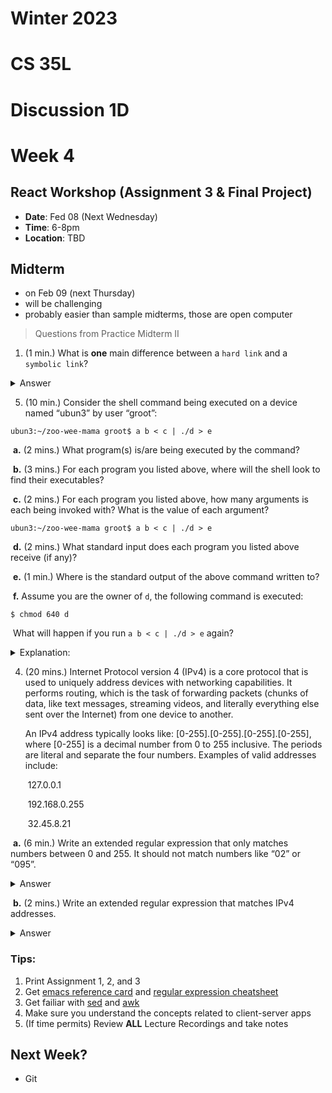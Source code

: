

# Winter 2023

# CS 35L

# Discussion 1D

# Week 4



## React Workshop (Assignment 3 & Final Project) 

* **Date**: Fed 08 (Next Wednesday)
* **Time**: 6-8pm
* **Location**: TBD





## Midterm

* on Feb 09 (next Thursday)
* will be challenging
* probably easier than sample midterms, those are open computer





> Questions from Practice Midterm II

1. (1 min.) What is **one** main difference between a `hard link` and a `symbolic link`?

<details>     
  <summary>Answer</summary>     
  <p style="color: red"> Both point to a file, but hard links increment a file’s reference count whereas symbolic links do not. </p>
Other answers (not a complete list) include:
A file is deleted only when all hard links to it are deleted/deleting symbolic links does not affect the underlying file
A symbolic link can become dangling if the underlying file is deleted
</details>



5. (10 min.) Consider the shell command being executed on a device named “ubun3” by user “groot”:

```
ubun3:~/zoo-wee-mama groot$ a b < c | ./d > e
```

​	**a.** (2 mins.) What program(s) is/are being executed by the command?





​	**b.** (3 mins.) For each program you listed above, where will the shell look to find their executables?





​	**c.** (2 mins.) For each program you listed above, how many arguments is each being invoked with? What is the value of each argument?





```ba
ubun3:~/zoo-wee-mama groot$ a b < c | ./d > e
```

​	**d.** (2 mins.) What standard input does each program you listed above receive (if any)?



​	**e.** (1 min.) Where is the standard output of the above command written to?



​	**f.** Assume you are the owner of `d`, the following command is executed:

```shell
$ chmod 640 d
```

​	What will happen if you run `a b < c | ./d > e` again?

<details>     
  <summary>Explanation:</summary>     
  <table style="width:100%">
  <tr>
    <th>Owner</th>
    <th>Group</th>
    <th>Other</th>
  </tr>
  <tr>
    <td><mark style="color: red">read</mark>, <mark style="color: red">write</mark>, execute</td>
    <td><mark style="color: red">read</mark>, write, execute</td>
    <td>read, write, execute</td>
  </tr>
  <tr>
    <td>6</td>
    <td>4</td>
    <td>0</td>
  </tr>
  <tr>
    <td>110</td>
    <td>100</td>
    <td>000</td>
  </tr>
</table>
</details>







4. (20 mins.) Internet Protocol version 4 (IPv4) is a core protocol that is used to uniquely address devices with networking capabilities. It performs routing, which is the task of forwarding packets (chunks of data, like text messages, streaming videos, and literally everything else sent over the Internet) from one device to another.

   An IPv4 address typically looks like: [0-255].[0-255].[0-255].[0-255], where [0-255] is a decimal number from 0 to 255 inclusive. The periods are literal and separate the four numbers. Examples of valid addresses include:

   ​	127.0.0.1

   ​	192.168.0.255

   ​	32.45.8.21



​	**a.** (6 min.) Write an extended regular expression that only matches numbers between 0 and 255. It should not match numbers like “02” or “095”.

<details>     
  <summary>Answer</summary>     
  <p style="color: red"> ^([0-9])|([1-9][0-9])|(1[0-9][0-9])|(2[0-4][0-9])|(25[0-5])$
 </p>
</details>



​	**b.** (2 mins.) Write an extended regular expression that matches IPv4 addresses.

<details>     
  <summary>Answer</summary>     
  <p style="color: red"> ^(([0-9])|([1-9][0-9])|(1[0-9][0-9])|(2[0-4][0-9])|(25[0-5])\.){3}([0-9])|([1-9][0-9])|(1[0-9][0-9])|(2[0-4][0-9])|(25[0-5])$
 </p>
</details>





### Tips:

1. Print Assignment 1, 2, and 3
2. Get [emacs reference card](https://www.gnu.org/software/emacs/refcards/pdf/refcard.pdf) and [regular expression cheatsheet](https://cheatography.com/davechild/cheat-sheets/regular-expressions/)
3. Get failiar with [sed](https://www.geeksforgeeks.org/sed-command-in-linux-unix-with-examples/) and [awk](https://www.gnu.org/software/gawk/manual/gawk.html)
4. Make sure you understand the concepts related to client-server apps
5. (If time permits) Review **ALL** Lecture Recordings and take notes





## Next Week?

* Git
